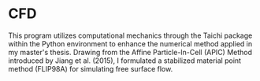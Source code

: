 # CFD
This program utilizes computational mechanics through the Taichi package within the Python environment to enhance the numerical method applied in my master's thesis. Drawing from the Affine Particle-In-Cell (APIC) Method introduced by Jiang et al. (2015), I formulated a stabilized material point method (FLIP98A) for simulating free surface flow.
